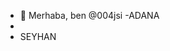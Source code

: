 - 👋 Merhaba, ben @004jsi
-ADANA
-
- SEYHAN
<!---
004jsi/004jsi is a ✨ special ✨ repository because its `README.md` (this file) appears on your GitHub profile.
You can click the Preview link to take a look at your changes.
--->
